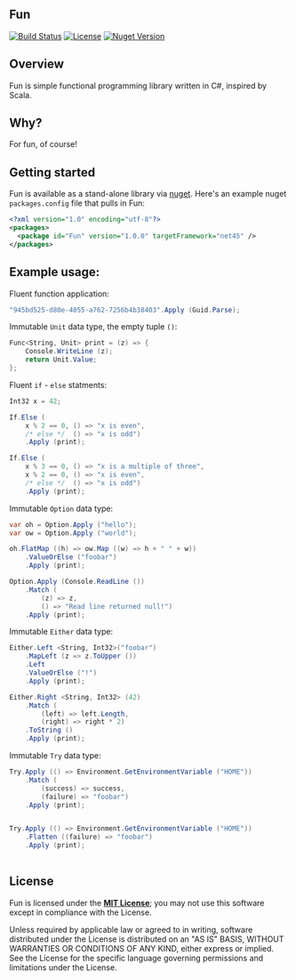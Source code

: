 ## Fun

[![Build Status](https://travis-ci.org/sungiant/fun.png?branch=master)](https://travis-ci.org/sungiant/fun)
[![License](https://img.shields.io/badge/license-MIT-lightgrey.svg)](https://github.com/sungiant/fun/blob/master/LICENSE)
[![Nuget Version](https://img.shields.io/nuget/v/Fun.svg)](https://www.nuget.org/packages/Fun)

## Overview

Fun is simple functional programming library written in C#, inspired by Scala.

## Why?

For fun, of course!

## Getting started

Fun is available as a stand-alone library via [nuget][fun_nuget].  Here's an example nuget `packages.config` file that pulls in Fun:

```xml
<?xml version="1.0" encoding="utf-8"?>
<packages>
  <package id="Fun" version="1.0.0" targetFramework="net45" />
</packages>
```


## Example usage:

Fluent function application:

```cs
"945bd525-d80e-4055-a762-7256b4b38403".Apply (Guid.Parse);
```

Immutable `Unit` data type, the empty tuple `()`:

```cs
Func<String, Unit> print = (z) => {
	Console.WriteLine (z);
	return Unit.Value;
};
```

Fluent `if` - `else` statments:

```cs
Int32 x = 42;

If.Else (	
	x % 2 == 0, () => "x is even",
	/* else */  () => "x is odd")
	.Apply (print);

If.Else (
	x % 3 == 0, () => "x is a multiple of three",
	x % 2 == 0, () => "x is even",
	/* else */  () => "x is odd")
	.Apply (print);
```

Immutable `Option` data type:

```cs
var oh = Option.Apply ("hello");
var ow = Option.Apply ("world");

oh.FlatMap ((h) => ow.Map ((w) => h + " " + w))
    .ValueOrElse ("foobar")
	.Apply (print);

Option.Apply (Console.ReadLine ())
	.Match (
	    (z) => z,
	    () => "Read line returned null!")
	.Apply (print);
```

Immutable `Either` data type:

```cs
Either.Left <String, Int32>("foobar")
	.MapLeft (z => z.ToUpper ())
	.Left
	.ValueOrElse ("!")
	.Apply (print);

Either.Right <String, Int32> (42)
	.Match (
		(left) => left.Length,
		(right) => right * 2)
	.ToString ()
	.Apply (print);
```

Immutable `Try` data type:

```cs
Try.Apply (() => Environment.GetEnvironmentVariable ("HOME"))
	.Match (
		(success) => success,
		(failure) => "foobar")
	.Apply (print);


Try.Apply (() => Environment.GetEnvironmentVariable ("HOME"))
	.Flatten ((failure) => "foobar")
	.Apply (print);
	
```

## License

Fun is licensed under the **[MIT License][mit]**; you may not use this software except in compliance with the License.

Unless required by applicable law or agreed to in writing, software
distributed under the License is distributed on an "AS IS" BASIS,
WITHOUT WARRANTIES OR CONDITIONS OF ANY KIND, either express or implied.
See the License for the specific language governing permissions and
limitations under the License.

[mit]: https://github.com/sungiant/fun/blob/master/LICENSE
[fun_nuget]: https://www.nuget.org/packages/Fun/
[sources]: https://github.com/sungiant/abacus/tree/master/source/abacus/src/main/cs
